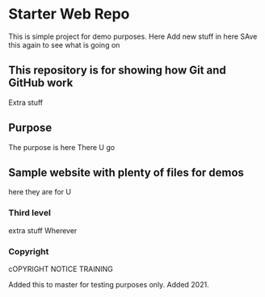 # Starter Web Repo

This is  simple project for demo purposes.
Here
Add new stuff in here
SAve this again to see what is going on

## This repository is for showing how Git and GitHub work

Extra stuff

## Purpose

The purpose is here
There U go

## Sample website with plenty of files for demos
here they are for U

### Third level

extra stuff
Wherever

### Copyright

cOPYRIGHT NOTICE TRAINING

Added this to master for testing purposes only.
Added 2021.